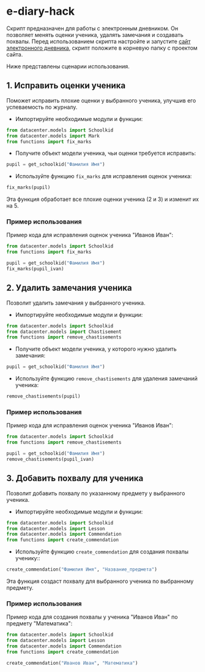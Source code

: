 # e-diary-hack
Скрипт предназначен для работы с электронным дневником. Он позволяет менять оценки ученика, удалять замечания и создавать похвалы.
Перед использованием скрипта настройте и запустите [сайт электронного дневника](https://github.com/devmanorg/e-diary/), скрипт положите в корневую папку с проектом сайта.

Ниже представлены сценарии использования.

## 1. Исправить оценки ученика
Поможет исправить плохие оценки у выбранного ученика, улучшив его успеваемость по журналу.
- Импортируйте необходимые модули и функции:
```python
from datacenter.models import Schoolkid
from datacenter.models import Mark
from functions import fix_marks
```
- Получите объект модели ученика, чьи оценки требуется исправить:
```python
pupil = get_schoolkid("Фамилия Имя")
```
- Используйте функцию `fix_marks` для исправления оценок ученика:
```python
fix_marks(pupil)
```
Эта функция обработает все плохие оценки ученика (2 и 3) и изменит их на 5.
### Пример использования
Пример кода для исправления оценок ученика "Иванов Иван":
```python
from datacenter.models import Schoolkid
from functions import fix_marks

pupil = get_schoolkid("Фамилия Имя")
fix_marks(pupil_ivan)
```
## 2. Удалить замечания ученика
Позволит удалить замечания у выбранного ученика.
- Импортируйте необходимые модули и функции:
```python
from datacenter.models import Schoolkid
from datacenter.models import Chastisement
from functions import remove_chastisements
```
- Получите объект модели ученика, у которого нужно удалить замечания:
```python
pupil = get_schoolkid("Фамилия Имя")
```
- Используйте функцию `remove_chastisements` для удаления замечаний ученика:
```python
remove_chastisements(pupil)
```
### Пример использования
Пример кода для исправления оценок ученика "Иванов Иван":
```python
from datacenter.models import Schoolkid
from functions import remove_chastisements

pupil = get_schoolkid("Фамилия Имя")
remove_chastisements(pupil_ivan)
```
## 3. Добавить похвалу для ученика
Позволит добавить похвалу по указанному предмету у выбранного ученика.
- Импортируйте необходимые модули и функции:
```python
from datacenter.models import Schoolkid
from datacenter.models import Lesson
from datacenter.models import Commendation
from functions import create_commendation
```
- Используйте функцию `create_commendation` для создания похвалы ученику::
```python
create_commendation("Фамилия Имя", "Название_предмета")
```
Эта функция создаст похвалу для выбранного ученика по выбранному предмету.

### Пример использования
Пример кода для создания похвалы у ученика "Иванов Иван" по предмету "Математика":
```python
from datacenter.models import Schoolkid
from datacenter.models import Lesson
from datacenter.models import Commendation
from functions import create_commendation

create_commendation("Иванов Иван", "Математика")
```
